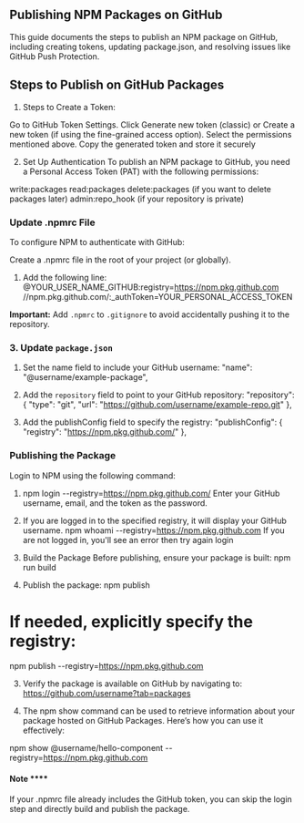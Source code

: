 ## Publishing NPM Packages on GitHub
This guide documents the steps to publish an NPM package on GitHub, including creating tokens, updating package.json, and resolving issues like GitHub Push Protection.

## Steps to Publish on GitHub Packages

1. Steps to Create a Token:

Go to GitHub Token Settings.
Click Generate new token (classic) or Create a new token (if using the fine-grained access option).
Select the permissions mentioned above.
Copy the generated token and store it securely


2. Set Up Authentication To publish an NPM package to GitHub, you need a Personal Access Token (PAT) with the following permissions:

write:packages
read:packages
delete:packages (if you want to delete packages later)
admin:repo_hook (if your repository is private)


### Update .npmrc File
To configure NPM to authenticate with GitHub:

Create a .npmrc file in the root of your project (or globally).

1. Add the following line:
@YOUR_USER_NAME_GITHUB:registry=https://npm.pkg.github.com
//npm.pkg.github.com/:_authToken=YOUR_PERSONAL_ACCESS_TOKEN

**Important:** Add `.npmrc` to `.gitignore` to avoid accidentally pushing it to the repository.

### 3. **Update `package.json`**


1. Set the name field to include your GitHub username:
  "name": "@username/example-package",            

3. Add the `repository` field to point to your GitHub repository:
  "repository": {
    "type": "git",
    "url": "https://github.com/username/example-repo.git"
  },

3. Add the publishConfig field to specify the registry:
  "publishConfig": {
    "registry": "https://npm.pkg.github.com/"
  },
  

### Publishing the Package
Login to NPM using the following command:

1. npm login --registry=https://npm.pkg.github.com/
Enter your GitHub username, email, and the token as the password.

2. If you are logged in to the specified registry, it will display your GitHub username.
npm whoami --registry=https://npm.pkg.github.com
If you are not logged in, you'll see an error then try again login

3. Build the Package Before publishing, ensure your package is built:
npm run build

2. Publish the package:
npm publish 
# If needed, explicitly specify the registry:
npm publish --registry=https://npm.pkg.github.com

3. Verify the package is available on GitHub by navigating to:
https://github.com/username?tab=packages

4. The npm show command can be used to retrieve information about your package hosted on GitHub Packages. Here’s how you can use it effectively:

npm show @username/hello-component --registry=https://npm.pkg.github.com


#### Note ****
If your .npmrc file already includes the GitHub token, you can skip the login step and directly build and publish the package.